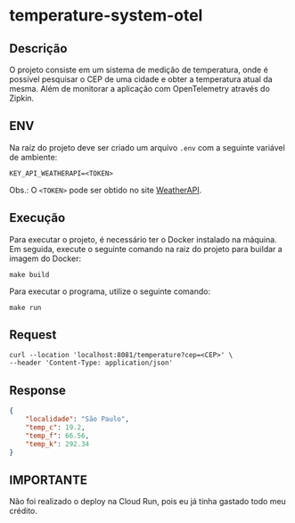 # temperature-system-otel

## Descrição
O projeto consiste em um sistema de medição de temperatura, onde é possível pesquisar o CEP de uma cidade e obter a temperatura atual da mesma.
Além de monitorar a aplicação com OpenTelemetry através do Zipkin.

## ENV
Na raíz do projeto deve ser criado um arquivo `.env` com a seguinte variável de ambiente:
```shell
KEY_API_WEATHERAPI=<TOKEN>
```
Obs.: O `<TOKEN>` pode ser obtido no site [WeatherAPI](https://www.weatherapi.com/).

## Execução
Para executar o projeto, é necessário ter o Docker instalado na máquina. Em seguida, execute o seguinte comando na raiz do projeto para buildar a imagem do Docker:
```shell
make build
```
Para executar o programa, utilize o seguinte comando:
```shell
make run
```

## Request
```curl
curl --location 'localhost:8081/temperature?cep=<CEP>' \
--header 'Content-Type: application/json'
```

## Response
```json
{
    "localidade": "São Paulo",
    "temp_c": 19.2,
    "temp_f": 66.56,
    "temp_k": 292.34
}
```

## IMPORTANTE
Não foi realizado o deploy na Cloud Run, pois eu já tinha gastado todo meu crédito.